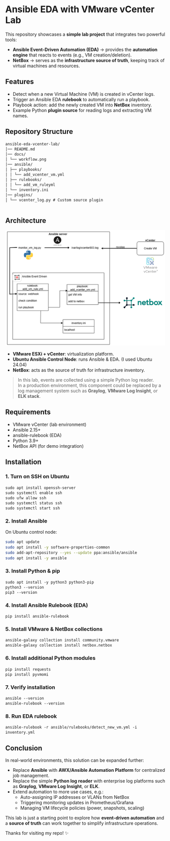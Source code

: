 # Ansible EDA with VMware vCenter Lab
This repository showcases a **simple lab project** that integrates two powerful tools:

- **Ansible Event-Driven Automation (EDA)** → provides the **automation engine** that reacts to events (e.g., VM creation/deletion).  
- **NetBox** → serves as the **infrastructure source of truth**, keeping track of virtual machines and resources.  



## Features
- Detect when a new Virtual Machine (VM) is created in vCenter logs.  
- Trigger an Ansible EDA **rulebook** to automatically run a playbook.  
- Playbook action: add the newly created VM into **NetBox** inventory.  
- Example Python **plugin source** for reading logs and extracting VM names.  


## Repository Structure
```
ansible-eda-vcenter-lab/
│── README.md 
│── docs/
│ └── workflow.png 
│── ansible/
│ ├── playbooks/
│ │ └── add_vcenter_vm.yml
│ ├── rulebooks/
│ │ └── add_vm_ruleyml
│ └── inventory.ini
│── plugins/
│ └── vcenter_log.py # Custom source plugin


```


## Architecture
![architecture](docs/workflow.png)

- **VMware ESXi + vCenter**: virtualization platform.  
- **Ubuntu Ansible Control Node**: runs Ansible & EDA.  (I used Ubuntu 24.04) 
- **NetBox**: acts as the source of truth for infrastructure inventory.  
> In this lab, events are collected using a simple Python log reader.  
> In a production environment, this component could be replaced by a log management system such as **Graylog**, **VMware Log Insight**, or **ELK stack**.



## Requirements
- VMware vCenter (lab environment)  
- Ansible 2.15+  
- ansible-rulebook (EDA)  
- Python 3.9+  
- NetBox API (for demo integration)  

## Installation

### 1. Turn on SSH on Ubuntu
```
sudo apt install openssh-server
sudo systemctl enable ssh
sudo ufw allow ssh
sudo systemctl status ssh
sudo systemctl start ssh
```

### 2. Install Ansible
On Ubuntu control node:
```bash
sudo apt update
sudo apt install -y software-properties-common
sudo add-apt-repository --yes --update ppa:ansible/ansible
sudo apt install -y ansible
```

### 3. Install Python & pip
```
sudo apt install -y python3 python3-pip
python3 --version
pip3 --version
```

### 4. Install Ansible Rulebook (EDA)
```
pip install ansible-rulebook
```

### 5. Install VMware & NetBox collections
```
ansible-galaxy collection install community.vmware
ansible-galaxy collection install netbox.netbox
```

### 6. Install additional Python modules
```
pip install requests
pip install pyvmomi
```

### 7. Verify installation
```
ansible --version
ansible-rulebook --version
```

### 8. Run EDA rulebook
```
ansible-rulebook -r ansible/rulebooks/detect_new_vm.yml -i inventory.yml
```

## Conclusion

In real-world environments, this solution can be expanded further:  
- Replace **Ansible** with **AWX/Ansible Automation Platform** for centralized job management.  
- Replace the simple **Python log reader** with enterprise log platforms such as **Graylog**, **VMware Log Insight**, or **ELK**.  
- Extend automation to more use cases, e.g.:  
  - Auto-assigning IP addresses or VLANs from NetBox  
  - Triggering monitoring updates in Prometheus/Grafana  
  - Managing VM lifecycle policies (power, snapshots, scaling)  

This lab is just a starting point to explore how **event-driven automation** and a **source of truth** can work together to simplify infrastructure operations.

Thanks for visiting my repo! ✨

